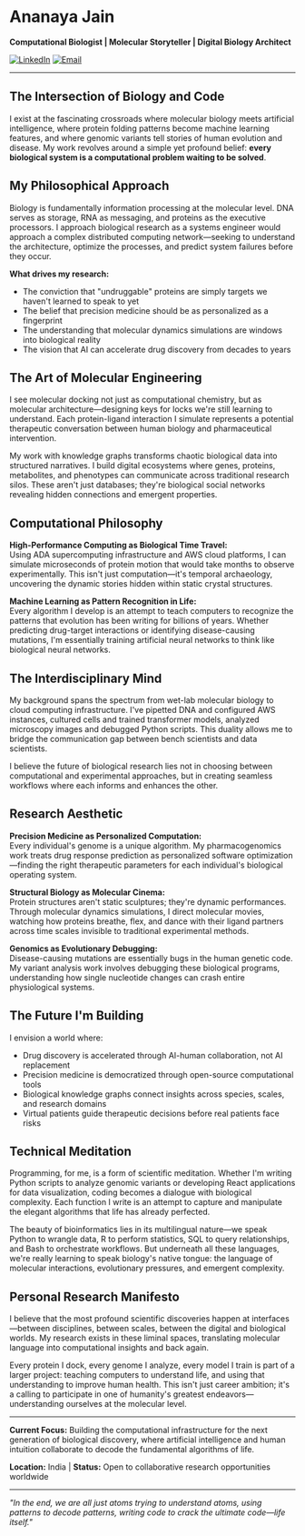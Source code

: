 # Ananaya Jain

**Computational Biologist | Molecular Storyteller | Digital Biology Architect**

[![LinkedIn](https://img.shields.io/badge/LinkedIn-0077B5?style=flat&logo=linkedin&logoColor=white)](https://www.linkedin.com/in/ananaya-jain)
[![Email](https://img.shields.io/badge/Email-D14836?style=flat&logo=gmail&logoColor=white)](mailto:ananayajain2024@gmail.com)

---

## The Intersection of Biology and Code

I exist at the fascinating crossroads where molecular biology meets artificial intelligence, where protein folding patterns become machine learning features, and where genomic variants tell stories of human evolution and disease. My work revolves around a simple yet profound belief: **every biological system is a computational problem waiting to be solved**.

## My Philosophical Approach

Biology is fundamentally information processing at the molecular level. DNA serves as storage, RNA as messaging, and proteins as the executive processors. I approach biological research as a systems engineer would approach a complex distributed computing network—seeking to understand the architecture, optimize the processes, and predict system failures before they occur.

**What drives my research:**
- The conviction that "undruggable" proteins are simply targets we haven't learned to speak to yet
- The belief that precision medicine should be as personalized as a fingerprint
- The understanding that molecular dynamics simulations are windows into biological reality
- The vision that AI can accelerate drug discovery from decades to years

## The Art of Molecular Engineering

I see molecular docking not just as computational chemistry, but as molecular architecture—designing keys for locks we're still learning to understand. Each protein-ligand interaction I simulate represents a potential therapeutic conversation between human biology and pharmaceutical intervention.

My work with knowledge graphs transforms chaotic biological data into structured narratives. I build digital ecosystems where genes, proteins, metabolites, and phenotypes can communicate across traditional research silos. These aren't just databases; they're biological social networks revealing hidden connections and emergent properties.

## Computational Philosophy

**High-Performance Computing as Biological Time Travel:**  
Using ADA supercomputing infrastructure and AWS cloud platforms, I can simulate microseconds of protein motion that would take months to observe experimentally. This isn't just computation—it's temporal archaeology, uncovering the dynamic stories hidden within static crystal structures.

**Machine Learning as Pattern Recognition in Life:**  
Every algorithm I develop is an attempt to teach computers to recognize the patterns that evolution has been writing for billions of years. Whether predicting drug-target interactions or identifying disease-causing mutations, I'm essentially training artificial neural networks to think like biological neural networks.

## The Interdisciplinary Mind

My background spans the spectrum from wet-lab molecular biology to cloud computing infrastructure. I've pipetted DNA and configured AWS instances, cultured cells and trained transformer models, analyzed microscopy images and debugged Python scripts. This duality allows me to bridge the communication gap between bench scientists and data scientists.

I believe the future of biological research lies not in choosing between computational and experimental approaches, but in creating seamless workflows where each informs and enhances the other.

## Research Aesthetic

**Precision Medicine as Personalized Computation:**  
Every individual's genome is a unique algorithm. My pharmacogenomics work treats drug response prediction as personalized software optimization—finding the right therapeutic parameters for each individual's biological operating system.

**Structural Biology as Molecular Cinema:**  
Protein structures aren't static sculptures; they're dynamic performances. Through molecular dynamics simulations, I direct molecular movies, watching how proteins breathe, flex, and dance with their ligand partners across time scales invisible to traditional experimental methods.

**Genomics as Evolutionary Debugging:**  
Disease-causing mutations are essentially bugs in the human genetic code. My variant analysis work involves debugging these biological programs, understanding how single nucleotide changes can crash entire physiological systems.

## The Future I'm Building

I envision a world where:
- Drug discovery is accelerated through AI-human collaboration, not AI replacement
- Precision medicine is democratized through open-source computational tools
- Biological knowledge graphs connect insights across species, scales, and research domains
- Virtual patients guide therapeutic decisions before real patients face risks

## Technical Meditation

Programming, for me, is a form of scientific meditation. Whether I'm writing Python scripts to analyze genomic variants or developing React applications for data visualization, coding becomes a dialogue with biological complexity. Each function I write is an attempt to capture and manipulate the elegant algorithms that life has already perfected.

The beauty of bioinformatics lies in its multilingual nature—we speak Python to wrangle data, R to perform statistics, SQL to query relationships, and Bash to orchestrate workflows. But underneath all these languages, we're really learning to speak biology's native tongue: the language of molecular interactions, evolutionary pressures, and emergent complexity.

## Personal Research Manifesto

I believe that the most profound scientific discoveries happen at interfaces—between disciplines, between scales, between the digital and biological worlds. My research exists in these liminal spaces, translating molecular language into computational insights and back again.

Every protein I dock, every genome I analyze, every model I train is part of a larger project: teaching computers to understand life, and using that understanding to improve human health. This isn't just career ambition; it's a calling to participate in one of humanity's greatest endeavors—understanding ourselves at the molecular level.

---

**Current Focus:** Building the computational infrastructure for the next generation of biological discovery, where artificial intelligence and human intuition collaborate to decode the fundamental algorithms of life.

**Location:** India | **Status:** Open to collaborative research opportunities worldwide

---

*"In the end, we are all just atoms trying to understand atoms, using patterns to decode patterns, writing code to crack the ultimate code—life itself."*

